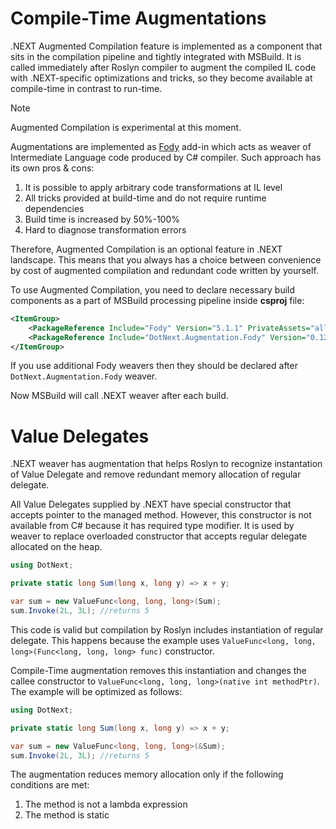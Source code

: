 Compile-Time Augmentations
====
.NEXT Augmented Compilation feature is implemented as a component that sits in the compilation pipeline and tightly integrated with MSBuild. It is called immediately after Roslyn compiler to augment the compiled IL code with .NEXT-specific optimizations and tricks, so they become available at compile-time in contrast to run-time.

> [!NOTE]
> Augmented Compilation is experimental at this moment.

Augmentations are implemented as [Fody](https://github.com/Fody/Fody) add-in which acts as weaver of Intermediate Language code produced by C# compiler. Such approach has its own pros & cons:
1. It is possible to apply arbitrary code transformations at IL level
1. All tricks provided at build-time and do not require runtime dependencies
1. Build time is increased by 50%-100%
1. Hard to diagnose transformation errors

Therefore, Augmented Compilation is an optional feature in .NEXT landscape. This means that you always has a choice between convenience by cost of augmented compilation and redundant code written by yourself. 

To use Augmented Compilation, you need to declare necessary build components as a part of MSBuild processing pipeline inside **csproj** file:
```xml
<ItemGroup>
	<PackageReference Include="Fody" Version="5.1.1" PrivateAssets="all" />
	<PackageReference Include="DotNext.Augmentation.Fody" Version="0.12.2" PrivateAssets="all"/>
</ItemGroup>
```

If you use additional Fody weavers then they should be declared after `DotNext.Augmentation.Fody` weaver.

Now MSBuild will call .NEXT weaver after each build. 

# Value Delegates
.NEXT weaver has augmentation that helps Roslyn to recognize instantation of Value Delegate and remove redundant memory allocation of regular delegate. 

All Value Delegates supplied by .NEXT have special constructor that accepts pointer to the managed method. However, this constructor is not available from C# because it has required type modifier. It is used by weaver to replace overloaded constructor that accepts regular delegate allocated on the heap.

```csharp
using DotNext;

private static long Sum(long x, long y) => x + y;

var sum = new ValueFunc<long, long, long>(Sum);
sum.Invoke(2L, 3L);	//returns 5
```

This code is valid but compilation by Roslyn includes instantiation of regular delegate. This happens because the example uses `ValueFunc<long, long, long>(Func<long, long, long> func)` constructor.

Compile-Time augmentation removes this instantiation and changes the callee constructor to `ValueFunc<long, long, long>(native int methodPtr)`. The example will be optimized as follows:
```csharp
using DotNext;

private static long Sum(long x, long y) => x + y;

var sum = new ValueFunc<long, long, long>(&Sum);
sum.Invoke(2L, 3L);	//returns 5
```

The augmentation reduces memory allocation only if the following conditions are met:
1. The method is not a lambda expression
1. The method is static